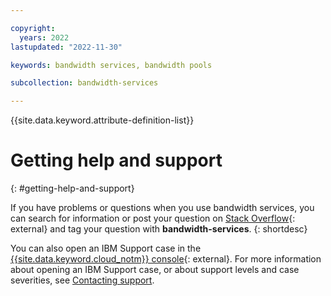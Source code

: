 ```yaml
---

copyright:
  years: 2022
lastupdated: "2022-11-30"

keywords: bandwidth services, bandwidth pools

subcollection: bandwidth-services

---
```


{{site.data.keyword.attribute-definition-list}}

# Getting help and support
{: #getting-help-and-support}

If you have problems or questions when you use bandwidth services, you can search for information or post your question on [Stack Overflow](https://stackoverflow.com/search?q=dl+ibm-cloud){: external} and tag your question with **bandwidth-services**.
{: shortdesc}

You can also open an IBM Support case in the [{{site.data.keyword.cloud_notm}} console](https://cloud.ibm.com/unifiedsupport/cases/add){: external}. For more information about opening an IBM Support case, or about support levels and case severities, see [Contacting support](/docs/get-support).
